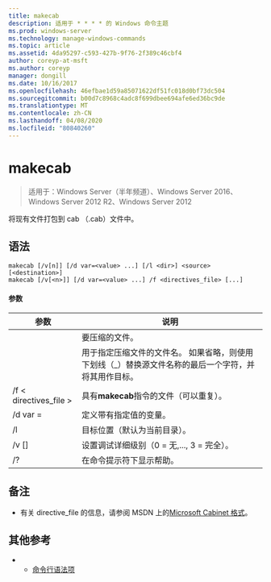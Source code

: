 ```yaml
---
title: makecab
description: 适用于 * * * * 的 Windows 命令主题
ms.prod: windows-server
ms.technology: manage-windows-commands
ms.topic: article
ms.assetid: 4da95297-c593-427b-9f76-2f389c46cbf4
author: coreyp-at-msft
ms.author: coreyp
manager: dongill
ms.date: 10/16/2017
ms.openlocfilehash: 46efbae1d59a85071622df51fc018d0bf73dc504
ms.sourcegitcommit: b00d7c8968c4adc8f699dbee694afe6ed36bc9de
ms.translationtype: MT
ms.contentlocale: zh-CN
ms.lasthandoff: 04/08/2020
ms.locfileid: "80840260"
---
```

# <a name="makecab"></a>makecab

>适用于：Windows Server（半年频道）、Windows Server 2016、Windows Server 2012 R2、Windows Server 2012

将现有文件打包到 cab （.cab）文件中。
## <a name="syntax"></a>语法
```
makecab [/v[n]] [/d var=<value> ...] [/l <dir>] <source> [<destination>]
makecab [/v[<n>]] [/d var=<value> ...] /f <directives_file> [...]
```
#### <a name="parameters"></a>参数

|      参数       |                                                                        说明                                                                        |
|----------------------|-----------------------------------------------------------------------------------------------------------------------------------------------------------|
|       <source>       |                                                                     要压缩的文件。                                                                     |
|    <destination>     | 用于指定压缩文件的文件名。 如果省略，则使用下划线（_）替换源文件名称的最后一个字符，并将其用作目标。 |
| /f < directives_file > |                                                   具有**makecab**指令的文件（可以重复）。                                                   |
|    /d var =<value>    |                                                          定义带有指定值的变量。                                                           |
|       /l <dir>       |                                               目标位置（默认为当前目录）。                                               |
|       /v [<n>]        |                                                    设置调试详细级别（0 = 无,..., 3 = 完全）。                                                     |
|          /?          |                                                           在命令提示符下显示帮助。                                                            |

## <a name="remarks"></a>备注
-   有关 directive_file 的信息，请参阅 MSDN 上的[Microsoft Cabinet 格式](https://go.microsoft.com/fwlink/?LinkId=226852)。

## <a name="additional-references"></a>其他参考
-   - [命令行语法项](command-line-syntax-key.md)

